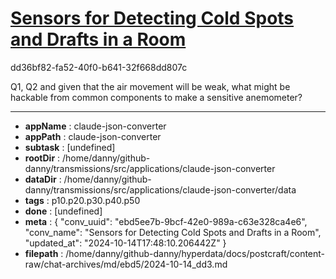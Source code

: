 # [Sensors for Detecting Cold Spots and Drafts in a Room](https://claude.ai/chat/ebd5ee7b-9bcf-42e0-989a-c63e328ca4e6)

dd36bf82-fa52-40f0-b641-32f668dd807c

Q1, Q2 and given that the air movement will be weak, what might be hackable from common components to make a sensitive anemometer?

---

* **appName** : claude-json-converter
* **appPath** : claude-json-converter
* **subtask** : [undefined]
* **rootDir** : /home/danny/github-danny/transmissions/src/applications/claude-json-converter
* **dataDir** : /home/danny/github-danny/transmissions/src/applications/claude-json-converter/data
* **tags** : p10.p20.p30.p40.p50
* **done** : [undefined]
* **meta** : {
  "conv_uuid": "ebd5ee7b-9bcf-42e0-989a-c63e328ca4e6",
  "conv_name": "Sensors for Detecting Cold Spots and Drafts in a Room",
  "updated_at": "2024-10-14T17:48:10.206442Z"
}
* **filepath** : /home/danny/github-danny/hyperdata/docs/postcraft/content-raw/chat-archives/md/ebd5/2024-10-14_dd3.md